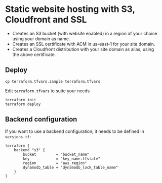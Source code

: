 # Static website hosting with S3, Cloudfront and SSL

* Creates an S3 bucket (with website enabled) in a region of your choice using your domain as name.
* Creates an SSL certificate with ACM in us-east-1 for your site domain.
* Creates a Cloudfront distribution with your site domain as alias, using the above certificate.

## Deploy
```
cp terraform.tfvars.sample terraform.tfvars
```

Edit `terraform.tfvars` to suite your needs

```
terraform init
terraform deploy
```

## Backend configuration
If you want to use a backend configuration, it needs to be defined in `versions.tf`:
```
terraform {
    backend "s3" {
        bucket         = "bucket_name"
        key            = "key_name.tfstate"
        region         = "aws_region"
        dynamodb_table = "dynamodb_lock_table_name"
    }
}
```